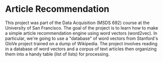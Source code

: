 # Article Recommendation

This project was part of the Data Acquisition (MSDS 692) course at the University of San Francisco. The goal of the project is to learn how to make a simple article recommendation engine using word vectors (word2vec). In particular, we're going to use a "database" of word vectors from Stanford's GloVe project trained on a dump of Wikipedia. The project involves reading in a database of word vectors and a corpus of text articles then organizing them into a handy table (list of lists) for processing.
